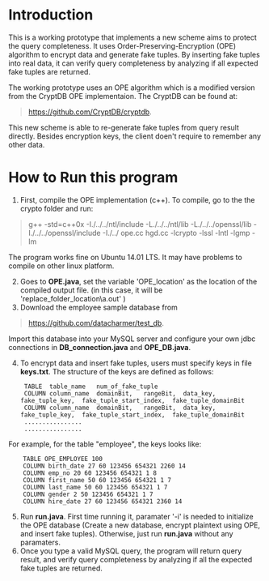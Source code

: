 # Introduction
This is a working prototype that implements a new scheme aims to protect the query completeness. It uses Order-Preserving-Encryption (OPE) algorithm to encrypt data and generate fake tuples. By inserting fake tuples into real data, it can verify query completeness by analyzing if all expected fake tuples are returned.

The working prototype uses an OPE algorithm which is a modified version from the CryptDB OPE implementaion. The CryptDB can be found at: 
> https://github.com/CryptDB/cryptdb.

This new scheme is able to re-generate fake tuples from query result directly. Besides encryption keys, the client doen't require to remember any other data. 

# How to Run this program
1. First, compile the OPE implementation (c++). To compile, go to the the crypto folder and run: 
> g++ -std=c++0x -I./../../ntl/include -L./../../ntl/lib -L./../../openssl/lib -I./../../openssl/include -I./../ ope.cc hgd.cc -lcrypto -lssl -lntl -lgmp -lm

The program works fine on Ubuntu 14.01 LTS. It may have problems to compile on other linux platform.

2. Goes to **OPE.java**, set the variable 'OPE_location' as the location of the compiled output file. (in this case, it will be 'replace_folder_location\a.out' ) 
3. Download the employee sample database from 
> https://github.com/datacharmer/test_db. 

Import this database into your MySQL server and configure your own jdbc connections in **DB_connection.java** and **OPE_DB.java**.

4. To encrypt data and insert fake tuples, users must specify keys in file **keys.txt**. The structure of the keys are defined as follows:

        TABLE  table_name   num_of_fake_tuple
        COLUMN column_name  domainBit,   rangeBit,  data_key,  fake_tuple_key,  fake_tuple_start_index,  fake_tuple_domainBit
        COLUMN column_name  domainBit,   rangeBit,  data_key,  fake_tuple_key,  fake_tuple_start_index,  fake_tuple_domainBit
        ................
        ................
        
 For example, for the table "employee", the keys looks like:
 
        TABLE OPE_EMPLOYEE 100
        COLUMN birth_date 27 60 123456 654321 2260 14
        COLUMN emp_no 20 60 123456 654321 1 8
        COLUMN first_name 50 60 123456 654321 1 7
        COLUMN last_name 50 60 123456 654321 1 7
        COLUMN gender 2 50 123456 654321 1 7
        COLUMN hire_date 27 60 123456 654321 2360 14
        
 5. Run **run.java**. First time running it, paramater '-i' is needed to initialize the OPE database (Create a new database, encrypt plaintext using OPE, and insert fake tuples). Otherwise, just run **run.java** without any paramaters.
 6. Once you type a valid MySQL query, the program will return query result, and verify query completeness by analyzing if all the expected fake tuples are returned. 
